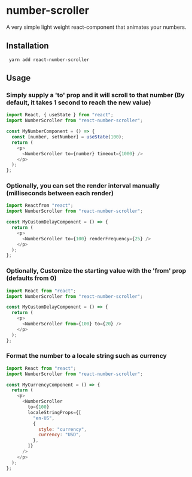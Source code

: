 # number-scroller

A very simple light weight react-component that animates your numbers.

## Installation

` yarn add react-number-scroller`

## Usage

### Simply supply a 'to' prop and it will scroll to that number (By default, it takes 1 second to reach the new value)

```javascript
import React, { useState } from "react";
import NumberScroller from "react-number-scroller";

const MyNumberComponent = () => {
  const [number, setNumber] = useState(100);
  return (
    <p>
      <NumberScroller to={number} timeout={1000} />
    </p>
  );
};
```

### Optionally, you can set the render interval manually (milliseconds between each render)

```javascript
import Reactfrom "react";
import NumberScroller from "react-number-scroller";

const MyCustomDelayComponent = () => {
  return (
    <p>
      <NumberScroller to={100} renderFrequency={25} />
    </p>
  );
};
```

### Optionally, Customize the starting value with the 'from' prop (defaults from 0)

```javascript
import React from "react";
import NumberScroller from "react-number-scroller";

const MyCustomDelayComponent = () => {
  return (
    <p>
      <NumberScroller from={100} to={20} />
    </p>
  );
};
```

### Format the number to a locale string such as currency

```javascript
import React from "react";
import NumberScroller from "react-number-scroller";

const MyCurrencyComponent = () => {
  return (
    <p>
      <NumberScroller
        to={100}
        localeStringProps={[
          "en-US",
          {
            style: "currency",
            currency: "USD",
          },
        ]}
      />
    </p>
  );
};
```
